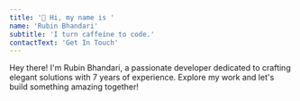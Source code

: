 ```yaml
---
title: '👋 Hi, my name is '
name: 'Rubin Bhandari'
subtitle: 'I turn caffeine to code.'
contactText: 'Get In Touch'
---
```


Hey there! I'm Rubin Bhandari, a passionate developer dedicated to crafting elegant solutions with 7 years of experience. Explore my work and let's build something amazing together!
